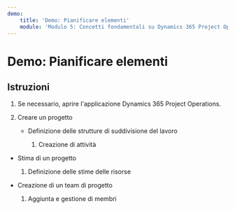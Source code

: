 ```yaml
---
demo:
    title: 'Demo: Pianificare elementi'
    module: 'Modulo 5: Concetti fondamentali su Dynamics 365 Project Operations'
---
```


# Demo: Pianificare elementi

## Istruzioni

1. Se necessario, aprire l'applicazione Dynamics 365 Project Operations. 

2. Creare un progetto

	- Definizione delle strutture di suddivisione del lavoro

		1. Creazione di attività

- Stima di un progetto

	1. Definizione delle stime delle risorse

- Creazione di un team di progetto

	1. Aggiunta e gestione di membri
